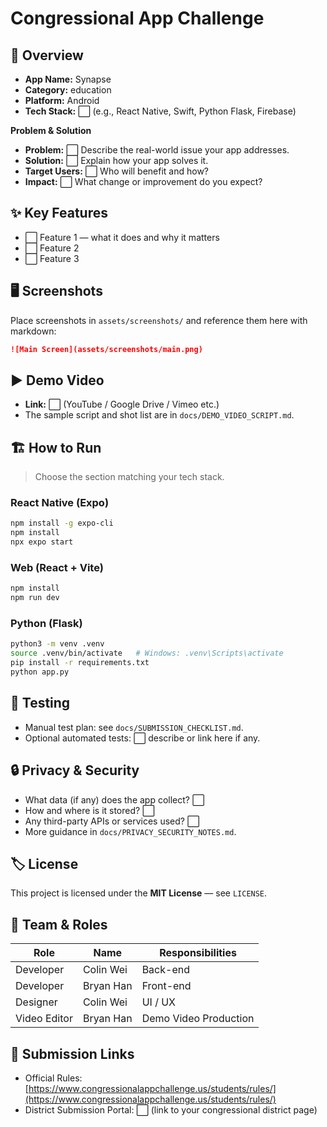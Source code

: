 # Congressional App Challenge 



## 🧭 Overview
- **App Name:** Synapse  
- **Category:** education  
- **Platform:** Android 
- **Tech Stack:** ⬜️ (e.g., React Native, Swift, Python Flask, Firebase)

**Problem & Solution**  
- **Problem:** ⬜️ Describe the real-world issue your app addresses.  
- **Solution:** ⬜️ Explain how your app solves it.  
- **Target Users:** ⬜️ Who will benefit and how?  
- **Impact:** ⬜️ What change or improvement do you expect?

## ✨ Key Features
- ⬜️ Feature 1 — what it does and why it matters  
- ⬜️ Feature 2  
- ⬜️ Feature 3  

## 🖥️ Screenshots
Place screenshots in `assets/screenshots/` and reference them here with markdown:

```markdown
![Main Screen](assets/screenshots/main.png)
```

## ▶️ Demo Video
- **Link:** ⬜️ (YouTube / Google Drive / Vimeo etc.)  
- The sample script and shot list are in `docs/DEMO_VIDEO_SCRIPT.md`.

## 🏗️ How to Run
> Choose the section matching your tech stack.

### React Native (Expo)
```bash
npm install -g expo-cli
npm install
npx expo start
```

### Web (React + Vite)
```bash
npm install
npm run dev
```

### Python (Flask)
```bash
python3 -m venv .venv
source .venv/bin/activate   # Windows: .venv\Scripts\activate
pip install -r requirements.txt
python app.py
```

## 🧪 Testing
- Manual test plan: see `docs/SUBMISSION_CHECKLIST.md`.  
- Optional automated tests: ⬜️ describe or link here if any.

## 🔒 Privacy & Security
- What data (if any) does the app collect? ⬜️  
- How and where is it stored? ⬜️  
- Any third-party APIs or services used? ⬜️  
- More guidance in `docs/PRIVACY_SECURITY_NOTES.md`.

## 🏷️ License
This project is licensed under the **MIT License** — see `LICENSE`.

## 👥 Team & Roles
| Role | Name | Responsibilities |
|------|------|------------------|
| Developer | Colin Wei | Back-end |
| Developer | Bryan Han | Front-end |
| Designer | Colin Wei| UI / UX |
| Video Editor | Bryan Han | Demo Video Production |

## 📨 Submission Links
- Official Rules: [https://www.congressionalappchallenge.us/students/rules/](https://www.congressionalappchallenge.us/students/rules/)  
- District Submission Portal: ⬜️ (link to your congressional district page)
